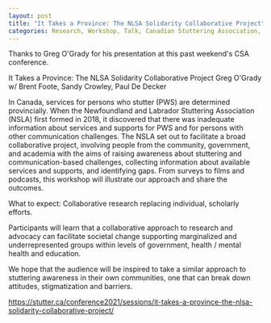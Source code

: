 ```yaml
---
layout: post
title: "It Takes a Province: The NLSA Solidarity Collaborative Project"
categories: Research, Workshop, Talk, Canadian Stuttering Association, Conference
---
```


Thanks to Greg O'Grady for his presentation at this past weekend's CSA conference.

It Takes a Province: The NLSA Solidarity Collaborative Project
Greg O'Grady w/ Brent Foote, Sandy Crowley, Paul De Decker

In Canada, services for persons who stutter (PWS) are determined provincially. When the Newfoundland and Labrador Stuttering Association (NSLA) first formed in 2018, it discovered that there was inadequate information about services and supports for PWS and for persons with other communication challenges. The NSLA set out to facilitate a broad collaborative project, involving people from the community, government, and academia with the aims of raising awareness about stuttering and communication-based challenges, collecting information about available services and supports, and identifying gaps. From surveys to films and podcasts, this workshop will illustrate our approach and share the outcomes.

What to expect:
Collaborative research replacing individual, scholarly efforts.

Participants will learn that a collaborative approach to research and advocacy can facilitate societal change supporting marginalized and underrepresented groups within levels of government, health / mental health and education.

We hope that the audience will be inspired to take a similar approach to stuttering awareness in their own communities, one that can break down attitudes, stigmatization and barriers.

https://stutter.ca/conference2021/sessions/it-takes-a-province-the-nlsa-solidarity-collaborative-project/
